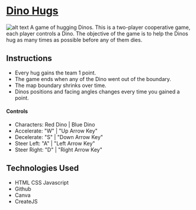 # [Dino Hugs](https://hongchiong.github.io/dinohugsgame/)
![alt text](https://i.imgur.com/3M9P4pL.png)
A game of hugging Dinos.
This is a two-player cooperative game, each player controls a Dino.
The objective of the game is to help the Dinos hug as many times as possible before any of them dies.

## Instructions
- Every hug gains the team 1 point.
- The game ends when any of the Dino went out of the boundary.
- The map boundary shrinks over time.
- Dinos positions and facing angles changes every time you gained a point.

#### Controls
- Characters:    Red Dino  |  Blue Dino
- Accelerate:       "W"    |  "Up Arrow Key"
- Decelerate:       "S"    |  "Down Arrow Key"
- Steer Left:       "A"    |  "Left Arrow Key"
- Steer Right:      "D"    |  "Right Arrow Key"

## Technologies Used
- HTML CSS Javascript
- Github
- Canva
- CreateJS
